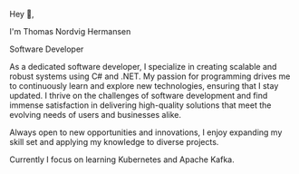 Hey  👋,

I'm Thomas Nordvig Hermansen

Software Developer

As a dedicated software developer, I specialize in creating scalable and robust systems using C# and .NET. My passion for programming drives me to continuously learn and explore new technologies, ensuring that I stay updated. I thrive on the challenges of software development and find immense satisfaction in delivering high-quality solutions that meet the evolving needs of users and businesses alike.

Always open to new opportunities and innovations, I enjoy expanding my skill set and applying my knowledge to diverse projects.

Currently I focus on learning Kubernetes and Apache Kafka.

